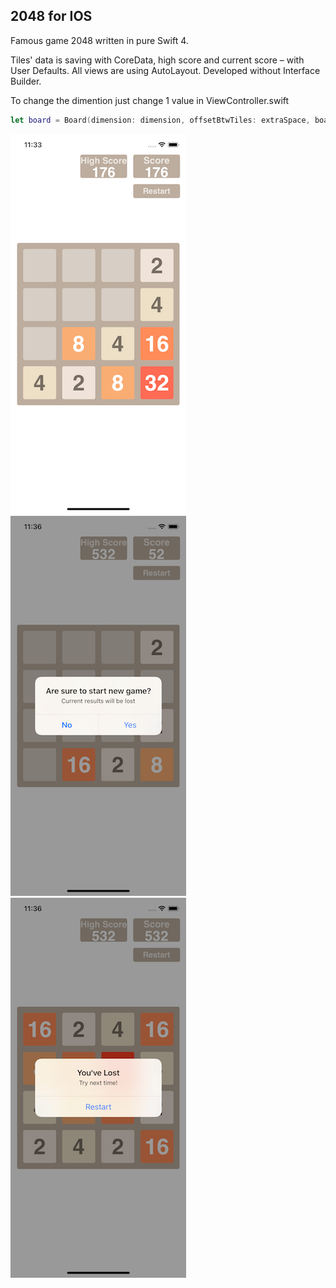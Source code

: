 ## 2048 for IOS

Famous game 2048 written in pure Swift 4.

Tiles' data is saving with CoreData, high score and current score – with User Defaults.
All views are using AutoLayout. Developed without Interface Builder.

To change the dimention just change 1 value in ViewController.swift

```swift
let board = Board(dimension: dimension, offsetBtwTiles: extraSpace, boardSize: boardSize)
```

![2048 gameplay](./img/2048-gameplay.png) ![2048 restart](./img/2048-restart.png) ![2048 lost](./img/2048-lost.png)
